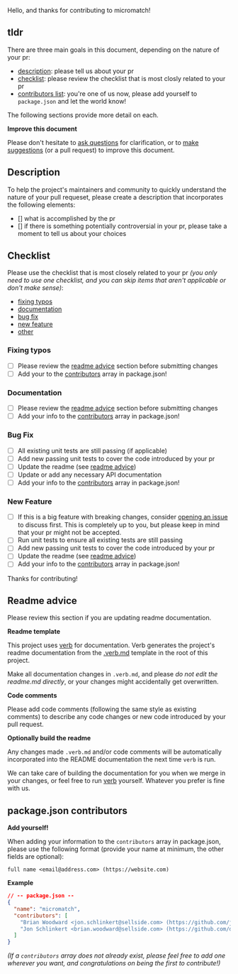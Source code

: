 Hello, and thanks for contributing to micromatch!

## tldr

There are three main goals in this document, depending on the nature of your pr:

- [description](#description): please tell us about your pr
- [checklist](#checklist): please review the checklist that is most closly related to your pr
- [contributors list](#packagejson-contributors): you're one of us now, please add yourself to `package.json` and let the world know!

The following sections provide more detail on each.

**Improve this document**

Please don't hesitate to [ask questions][issues] for clarification, or to [make suggestions][issues] (or a pull request) to improve this document.

## Description

To help the project's maintainers and community to quickly understand the nature of your pull requeset, please create a description that incorporates the following elements:

- [] what is accomplished by the pr
- [] if there is something potentially controversial in your pr, please take a moment to tell us about your choices

## Checklist

Please use the checklist that is most closely related to your pr _(you only need to use one checklist, and you can skip items that aren't applicable or don't make sense)_:

- [fixing typos]()
- [documentation]()
- [bug fix]()
- [new feature]()
- [other]()

### Fixing typos

- [ ] Please review the [readme advice]() section before submitting changes
- [ ] Add your to the [contributors](#packagejson-contributors) array in package.json!

### Documentation

- [ ] Please review the [readme advice](#readme-advice) section before submitting changes
- [ ] Add your info to the [contributors](#packagejson-contributors) array in package.json!

### Bug Fix

- [ ] All existing unit tests are still passing (if applicable)
- [ ] Add new passing unit tests to cover the code introduced by your pr
- [ ] Update the readme (see [readme advice](#readme-advice))
- [ ] Update or add any necessary API documentation
- [ ] Add your info to the [contributors](#packagejson-contributors) array in package.json!

### New Feature

- [ ] If this is a big feature with breaking changes, consider [opening an issue][issues] to discuss first. This is completely up to you, but please keep in mind that your pr might not be accepted.
- [ ] Run unit tests to ensure all existing tests are still passing
- [ ] Add new passing unit tests to cover the code introduced by your pr
- [ ] Update the readme (see [readme advice](#readme-advice))
- [ ] Add your info to the [contributors](#packagejson-contributors) array in package.json!

Thanks for contributing!

## Readme advice

Please review this section if you are updating readme documentation.

**Readme template**

This project uses [verb][] for documentation. Verb generates the project's readme documentation from the [.verb.md](../.verb.md) template in the root of this project.

Make all documentation changes in `.verb.md`, and please _do not edit the readme.md directly_, or your changes might accidentally get overwritten.

**Code comments**

Please add code comments (following the same style as existing comments) to describe any code changes or new code introduced by your pull request.

**Optionally build the readme**

Any changes made `.verb.md` and/or code comments will be automatically incorporated into the README documentation the next time `verb` is run.

We can take care of building the documentation for you when we merge in your changes, or feel free to run [verb][] yourself. Whatever you prefer is fine with us.

## package.json contributors

**Add yourself!**

When adding your information to the `contributors` array in package.json, please use the following format (provide your name at minimum, the other fields are optional):

```
full name <email@address.com> (https://website.com)
```

**Example**

```json
// -- package.json --
{
  "name": "micromatch",
  "contributors": [
    "Brian Woodward <jon.schlinkert@sellside.com> (https://github.com/jonschlinkert)",
    "Jon Schlinkert <brian.woodward@sellside.com> (https://github.com/doowb)",
  ]
}
```

_(If a `contributors` array does not already exist, please feel free to add one wherever you want, and congratulations on being the first to contribute!)_

[issues]: ../../issues
[verb]: https://github.com/verbose/verb

